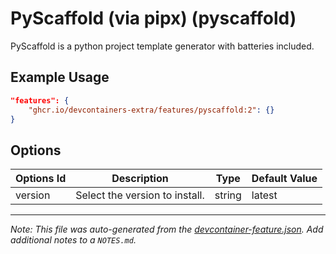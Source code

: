 
# PyScaffold (via pipx) (pyscaffold)

PyScaffold is a python project template generator with batteries included.

## Example Usage

```json
"features": {
    "ghcr.io/devcontainers-extra/features/pyscaffold:2": {}
}
```

## Options

| Options Id | Description | Type | Default Value |
|-----|-----|-----|-----|
| version | Select the version to install. | string | latest |



---

_Note: This file was auto-generated from the [devcontainer-feature.json](devcontainer-feature.json).  Add additional notes to a `NOTES.md`._
